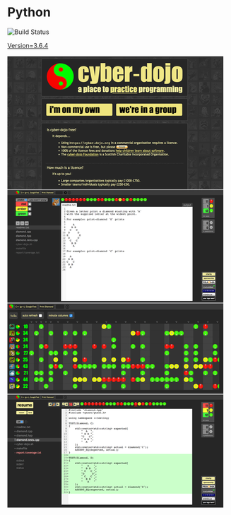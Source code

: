 # Python

![Build Status](https://travis-ci.org/cyber-dojo-languages/python.svg?branch=master)

[Version=3.6.4](https://github.com/cyber-dojo-languages/python/blob/master/check_version.sh)

![cyber-dojo.org home page](https://github.com/cyber-dojo/cyber-dojo/blob/master/shared/home_page_snapshot.png)
